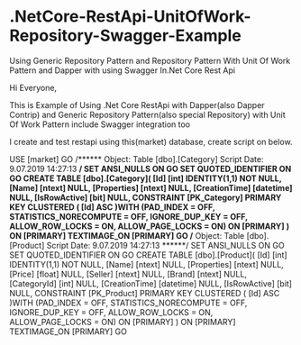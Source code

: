 # .NetCore-RestApi-UnitOfWork-Repository-Swagger-Example
Using Generic Repository Pattern and Repository Pattern With Unit Of Work Pattern and Dapper with using Swagger In.Net Core Rest Api

Hi Everyone,

This is Example of Using .Net Core RestApi with Dapper(also Dapper Contrip) and Generic Repository Pattern(also special Repository) with Unit Of Work Pattern
include Swagger integration too

I create and test restapi using this(market) database, create script on below.

USE [market]
GO
/****** Object:  Table [dbo].[Category]    Script Date: 9.07.2019 14:27:13 ******/
SET ANSI_NULLS ON
GO
SET QUOTED_IDENTIFIER ON
GO
CREATE TABLE [dbo].[Category](
	[Id] [int] IDENTITY(1,1) NOT NULL,
	[Name] [ntext] NULL,
	[Properties] [ntext] NULL,
	[CreationTime] [datetime] NULL,
	[IsRowActive] [bit] NULL,
 CONSTRAINT [PK_Category] PRIMARY KEY CLUSTERED 
(
	[Id] ASC
)WITH (PAD_INDEX = OFF, STATISTICS_NORECOMPUTE = OFF, IGNORE_DUP_KEY = OFF, ALLOW_ROW_LOCKS = ON, ALLOW_PAGE_LOCKS = ON) ON [PRIMARY]
) ON [PRIMARY] TEXTIMAGE_ON [PRIMARY]
GO
/****** Object:  Table [dbo].[Product]    Script Date: 9.07.2019 14:27:13 ******/
SET ANSI_NULLS ON
GO
SET QUOTED_IDENTIFIER ON
GO
CREATE TABLE [dbo].[Product](
	[Id] [int] IDENTITY(1,1) NOT NULL,
	[Name] [ntext] NULL,
	[Properties] [ntext] NULL,
	[Price] [float] NULL,
	[Seller] [ntext] NULL,
	[Brand] [ntext] NULL,
	[CategoryId] [int] NULL,
	[CreationTime] [datetime] NULL,
	[IsRowActive] [bit] NULL,
 CONSTRAINT [PK_Product] PRIMARY KEY CLUSTERED 
(
	[Id] ASC
)WITH (PAD_INDEX = OFF, STATISTICS_NORECOMPUTE = OFF, IGNORE_DUP_KEY = OFF, ALLOW_ROW_LOCKS = ON, ALLOW_PAGE_LOCKS = ON) ON [PRIMARY]
) ON [PRIMARY] TEXTIMAGE_ON [PRIMARY]
GO
